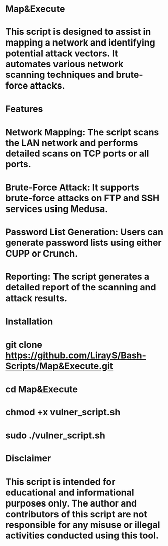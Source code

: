 # Map&Execute 
# 
# This script is designed to assist in mapping a network and identifying potential attack vectors. It automates various network scanning techniques and brute-force attacks.
#
# Features
# Network Mapping: The script scans the LAN network and performs detailed scans on TCP ports or all ports.
# Brute-Force Attack: It supports brute-force attacks on FTP and SSH services using Medusa.
# Password List Generation: Users can generate password lists using either CUPP or Crunch.
# Reporting: The script generates a detailed report of the scanning and attack results.
# 
# Installation
# git clone https://github.com/LirayS/Bash-Scripts/Map&Execute.git
# cd Map&Execute
# chmod +x vulner_script.sh
# sudo ./vulner_script.sh
#
# Disclaimer
# This script is intended for educational and informational purposes only. The author and contributors of this script are not responsible for any misuse or illegal activities conducted using this tool.

